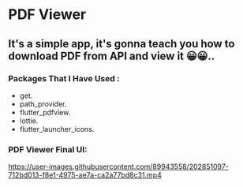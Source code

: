 # PDF Viewer

## It's a simple app, it's gonna teach you how to download PDF from API and view it 😀😀..


### Packages That I Have Used :
- get.
- path_provider.
- flutter_pdfview.
- lottie.
- flutter_launcher_icons.

### PDF Viewer Final UI:

https://user-images.githubusercontent.com/89943558/202851097-712bd013-f8e1-4975-ae7a-ca2a77bd8c31.mp4

